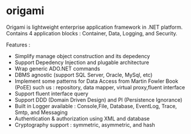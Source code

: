 # origami

Origami is lightweight enterprise application framework in .NET platform. Contains 4 application blocks : Container, Data, Logging, and Security.

Features :

- Simplify manage object construction and its depedency
- Support Depedency Injection and plugable architecture 
- Wrap generic ADO.NET commands
- DBMS agnostic (support SQL Server, Oracle, MySql, etc)
- Implement some patterns for Data Access from Martin Fowler Book (PoEE) such us : repository, data mapper, virtual proxy,fluent interface
- Support fluent interface query
- Support DDD (Domain Driven Design) and PI (Persistence Ignorance)
- Built in Logger available : Console,File, Database, EventLog, Trace, Smtp, and Messaging 
- Authentication & authorization using XML and database
- Cryptography support : symmetric, asymmetric, and hash 
